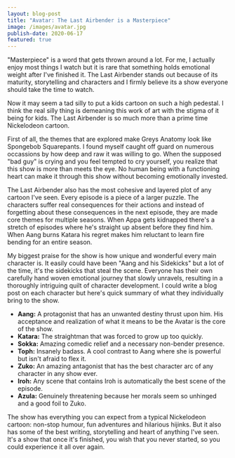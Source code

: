 ```yaml
---
layout: blog-post
title: "Avatar: The Last Airbender is a Masterpiece"
image: /images/avatar.jpg
publish-date: 2020-06-17
featured: true
---
```


"Masterpiece" is a word that gets thrown around a lot. For me, I actually enjoy most things I watch but it is rare that something holds emotional weight after I've finished it. The Last Airbender stands out because of its maturity, storytelling and characters and I firmly believe its a show everyone should take the time to watch.

Now it may seem a tad silly to put a kids cartoon on such a high pedestal. I think the real silly thing is demeaning this work of art with the stigma of it being for kids. The Last Airbender is so much more than a prime time Nickelodeon cartoon. 

First of all, the themes that are explored make Greys Anatomy look like Spongebob Squarepants. I found myself caught off guard on numerous occassions by how deep and raw it was willing to go. When the supposed "bad guy" is crying and you feel tempted to cry yourself, you realize that this show is more than meets the eye. No human being with a functioning heart can make it through this show without becoming emotionally invested.

The Last Airbender also has the most cohesive and layered plot of any cartoon I've seen. Every episode is a piece of a larger puzzle. The characters suffer real consequences for their actions and instead of forgetting about these consequences in the next episode, they are made core themes for multiple seasons. When Appa gets kidnapped there's a stretch of episodes where he's straight up absent before they find him. When Aang burns Katara his regret makes him reluctant to learn fire bending for an entire season.

My biggest praise for the show is how unique and wonderful every main character is. It easily could have been "Aang and his Sidekicks" but a lot of the time, it's the sidekicks that steal the scene. Everyone has their own carefully hand woven emotional journey that slowly unravels, resulting in a thoroughly intriguing quilt of character development. I could write a blog post on each character but here's quick summary of what they individually bring to the show.

* **Aang:** A protagonist that has an unwanted destiny thrust upon him. His acceptance and realization of what it means to be the Avatar is the core of the show.
* **Katara:** The straightman that was forced to grow up too quickly.
* **Sokka:** Amazing comedic relief and a necessary non-bender presence.
* **Toph:** Insanely badass. A cool contrast to Aang where she is powerful but isn't afraid to flex it.
* **Zuko:** An amazing antagonist that has the best character arc of any character in any show ever.
* **Iroh:** Any scene that contains Iroh is automatically the best scene of the episode.
* **Azula:** Genuinely threatening because her morals seem so unhinged and a good foil to Zuko.

The show has everything you can expect from a typical Nickelodeon cartoon: non-stop humour, fun adventures and hilarious hijinks. But it also has some of the best writing, storytelling and heart of anything I've seen. It's a show that once it's finished, you wish that you never started, so you could experience it all over again.






